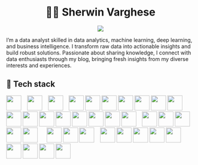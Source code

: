 <h1 align="center">🏄‍♂️ Sherwin Varghese</h1>
<p align="center">
  <a href="https://github.com/DenverCoder1/readme-typing-svg"><img src="https://readme-typing-svg.herokuapp.com?font=Time+New+Roman&color=cyan&size=25&center=true&vCenter=true&width=600&height=100&lines=The+Data+Guy..&hearts;++;Machine+Learning+Enthusiast..🚀;Data+Analytics..🔍;Business+Analytics..📊;Business+Intelligence..📈;Love+to+learn+new+stuffs..<3"></a>
 
I’m a data analyst skilled in data analytics, machine learning, deep learning, and business intelligence. I transform raw data into actionable insights and build robust solutions. Passionate about sharing knowledge, I connect with data enthusiasts through my blog, bringing fresh insights from my diverse interests and experiences.

## 🔧 Tech stack

[<img height="40" width="40" src="https://cdn.simpleicons.org/python">](https://www.python.org/) &nbsp;&nbsp;
[<img height="40" width="40" src="https://cdn.simpleicons.org/cplusplus">](https://www.python.org/) &nbsp;&nbsp;
[<img height="40" width="40" src="https://cdn.simpleicons.org/c">](https://www.python.org/) &nbsp;&nbsp;
[<img height="40" width="40" src="https://cdn.simpleicons.org/html5">](https://www.linux.org/)
[<img height="40" width="40" src="https://cdn.simpleicons.org/javascript">](https://www.linux.org/)
[<img height="40" width="40" src="https://cdn.simpleicons.org/pandas">](https://pandas.pydata.org/)
[<img height="40" width="40" src="https://cdn.simpleicons.org/polars">](https://www.pola.rs/)
[<img height="40" width="40" src="https://cdn.simpleicons.org/duckdb">](https://pypi.org/)
[<img height="40" width="40" src="https://cdn.simpleicons.org/numpy">](https://numpy.org/)
[<img height="40" width="40" src="https://cdn.simpleicons.org/scikitlearn">](https://scikit-learn.org/stable/)
[<img height="40" width="40" src="https://cdn.simpleicons.org/openstreetmap">](https://docs.pydantic.dev/latest/)
[<img height="40" width="40" src="https://cdn.simpleicons.org/flask">](https://fastapi.tiangolo.com/)
[<img height="40" width="40" src="https://cdn.simpleicons.org/streamlit">](https://fastapi.tiangolo.com/)
[<img height="40" width="40" src="https://cdn.simpleicons.org/plotly">](https://plotly.com/python/)
[<img height="40" width="40" src="https://cdn.simpleicons.org/pytest">](https://docs.pytest.org/)
[<img height="40" width="40" src="https://cdn.simpleicons.org/materialformkdocs">](https://pytorch.org/)
[<img height="40" width="40" src="https://cdn.simpleicons.org/quarto">](https://pypi.org/)
[<img height="40" width="40" src="https://cdn.simpleicons.org/tensorflow">](https://www.rust-lang.org/) &nbsp;&nbsp;
[<img height="40" width="40" src="https://cdn.simpleicons.org/keras">](https://beta.ruff.rs/docs/)
[<img height="40" width="40" src="https://cdn.simpleicons.org/opencv">](https://fastapi.tiangolo.com/)
[<img height="40" width="40" src="https://cdn.simpleicons.org/postgresql">](https://www.postgresql.org/)
[<img height="40" width="40" src="https://cdn.simpleicons.org/sqlite">](https://www.sqlite.org/index.html)
[<img height="40" width="40" src="https://cdn.simpleicons.org/mysql">](https://prestodb.io/) &nbsp;&nbsp;&nbsp;&nbsp;
[<img height="40" width="40" src="https://cdn.simpleicons.org/googlebigquery">](https://scipy.org/)
[<img height="40" width="40" src="https://cdn.simpleicons.org/snowflake">](https://code.visualstudio.com/docs) 
[<img height="40" width="40" src="https://cdn.simpleicons.org/mongodb">](https://kubernetes.io/) &nbsp;&nbsp;
[<img height="40" width="40" src="https://cdn.simpleicons.org/docker">](https://docs.docker.com/) 
[<img height="40" width="40" src="https://cdn.simpleicons.org/ruff">](https://beta.ruff.rs/docs/)
[<img height="40" width="40" src="https://cdn.simpleicons.org/yaml">](https://pypi.org/)
[<img height="40" width="40" src="https://cdn.simpleicons.org/googlesheets">](https://scipy.org/)
[<img height="40" width="40" src="https://cdn.simpleicons.org/linux">](https://www.linux.org/)
[<img height="40" width="40" src="https://cdn.simpleicons.org/git">](https://pypi.org/)
[<img height="40" width="40" src="https://cdn.simpleicons.org/readthedocs">](https://pypi.org/)
[<img height="40" width="40" src="https://cdn.simpleicons.org/jupyter">](https://pypi.org/)
[<img height="40" width="40" src="https://cdn.simpleicons.org/looker">](https://pypi.org/)






